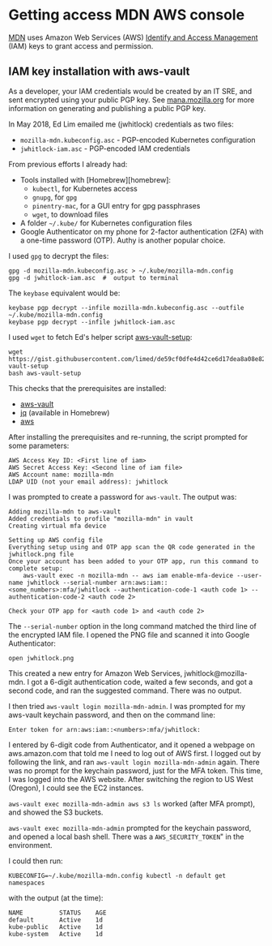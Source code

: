 # Getting access MDN AWS console

[MDN][mdn] uses Amazon Web Services (AWS)
[Identify and Access Management][iam] (IAM) keys to grant access and
permission.

[mdn]: https://github.com/mdn
[iam]: https://aws.amazon.com/iam/

## IAM key installation with aws-vault
As a developer, your IAM credentials would be created by an IT SRE, 
and sent encrypted using your public PGP key. See
[mana.mozilla.org][mana-gpg] for more information on generating and publishing a
public PGP key.

[mana-gpg]: https://mana.mozilla.org/wiki/x/-Q-5AQ

In May 2018, Ed Lim emailed me (jwhitlock) credentials as two files:

* ``mozilla-mdn.kubeconfig.asc`` - PGP-encoded Kubernetes configuration
* ``jwhitlock-iam.asc`` - PGP-encoded IAM credentials

From previous efforts I already had:

* Tools installed with [Homebrew][homebrew]:
  - ``kubectl``, for Kubernetes access
  - ``gnupg``, for ``gpg``
  - ``pinentry-mac``, for a GUI entry for gpg passphrases
  - ``wget``, to download files
* A folder ``~/.kube/`` for Kubernetes configuration files
* Google Authenticator on my phone for 2-factor authentication (2FA) with a
  one-time password (OTP). Authy is another popular choice.

I used ``gpg`` to decrypt the files:

```
gpg -d mozilla-mdn.kubeconfig.asc > ~/.kube/mozilla-mdn.config
gpg -d jwhitlock-iam.asc  #  output to terminal
```

The ``keybase`` equivalent would be:

```
keybase pgp decrypt --infile mozilla-mdn.kubeconfig.asc --outfile ~/.kube/mozilla-mdn.config
keybase pgp decrypt --infile jwhitlock-iam.asc
```

I used ``wget`` to fetch Ed's helper script [aws-vault-setup][setup-gist]:

```
wget https://gist.githubusercontent.com/limed/de59cf0dfe4d42ce6d17dea8a08e82e3/raw/8b6dfd40a7b28521d1e3d869d09eacee3e85d031/aws-vault-setup
bash aws-vault-setup
```

[setup-gist]: https://gist.github.com/limed/de59cf0dfe4d42ce6d17dea8a08e82e3

This checks that the prerequisites are installed:

* [aws-vault](https://github.com/99designs/aws-vault)
* [jq](https://github.com/stedolan/jq) (available in Homebrew)
* [aws](https://aws.amazon.com/cli/)

After installing the prerequisites and re-running, the script prompted for some
parameters:

```
AWS Access Key ID: <First line of iam>
AWS Secret Access Key: <Second line of iam file>
AWS Account name: mozilla-mdn
LDAP UID (not your email address): jwhitlock
```

I was prompted to create a password for ``aws-vault``. The output was:

```
Adding mozilla-mdn to aws-vault
Added credentials to profile "mozilla-mdn" in vault
Creating virtual mfa device

Setting up AWS config file
Everything setup using and OTP app scan the QR code generated in the jwhitlock.png file
Once your account has been added to your OTP app, run this command to complete setup:
    aws-vault exec -n mozilla-mdn -- aws iam enable-mfa-device --user-name jwhitlock --serial-number arn:aws:iam::<some_numbers>:mfa/jwhitlock --authentication-code-1 <auth code 1> --authentication-code-2 <auth code 2>

Check your OTP app for <auth code 1> and <auth code 2>
```

The ``--serial-number`` option in the long command matched the third line of
the encrypted IAM file. I opened the PNG file and scanned it into Google
Authenticator:

```
open jwhitlock.png
```

This created a new entry for Amazon Web Services, jwhitlock@mozilla-mdn.  I got
a 6-digit authentication code, waited a few seconds, and got a second code, and
ran the suggested command. There was no output.

I then tried ``aws-vault login mozilla-mdn-admin``. I was prompted for my
aws-vault keychain password, and then on the command line:

```
Enter token for arn:aws:iam::<numbers>:mfa/jwhitlock:
```

I entered by 6-digit code from Authenticator, and it opened a webpage on
aws.amazon.com that told me I need to log out of AWS first. I logged out by
following the link, and ran ``aws-vault login mozilla-mdn-admin`` again. There
was no prompt for the keychain password, just for the MFA token. This time, I
was logged into the AWS website. After switching the region to US West
(Oregon), I could see the EC2 instances.

``aws-vault exec mozilla-mdn-admin aws s3 ls`` worked (after MFA prompt), and
showed the S3 buckets.

``aws-vault exec mozilla-mdn-admin`` prompted for the keychain password, and
opened a local bash shell. There was a ``AWS_SECURITY_TOKEN``" in the
environment.

I could then run:

``KUBECONFIG=~/.kube/mozilla-mdn.config kubectl -n default get namespaces``

with the output (at the time):
```
NAME          STATUS    AGE
default       Active    1d
kube-public   Active    1d
kube-system   Active    1d
```
